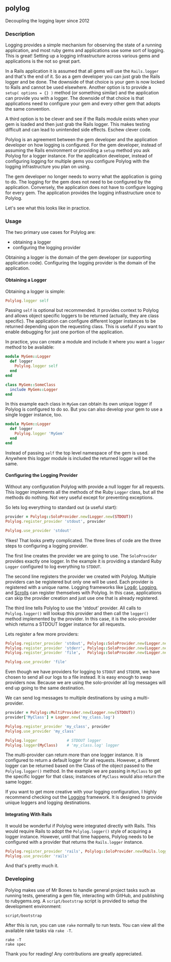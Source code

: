 ## polylog

Decoupling the logging layer since 2012

### Description

Logging provides a simple mechanism for observing the state of a running
application, and most ruby gems and applications use some sort of logging.
This is great! Setting up a logging infrastructure across various gems and
applications is the not so great part.

In a Rails application it is assumed that all gems will use the `Rails.logger`
and that's the end of it. So as a gem developer you can just grab the Rails
logger and be done. The downside of that choice is your gem is now locked to
Rails and cannot be used elsewhere. Another option is to provide a
`setup( options = {} )` method (or something similar) and the application can
provide you with a logger. The downside of that choice is that applications
need to configure your gem and every other gem that adopts the same
convention.

A third option is to be clever and see if the Rails module exists when your
gem is loaded and then just grab the Rails logger. This makes testing
difficult and can lead to unintended side effects. Eschew clever code.

Polylog is an agreement between the gem developer and the application
developer on how logging is configured. For the gem developer, instead of
assuming the Rails environment or providing a `setup` method you ask Polylog
for a logger instance. For the application developer, instead of configuring
logging for multiple gems you configure Polylog with the logging
infrastructure you plan on using.

The gem developer no longer needs to worry what the application is going to
do. The logging for the gem does not need to be configured by the application.
Conversely, the application does not have to configure logging for every gem.
The application provides the logging infrastructure once to Polylog.

Let's see what this looks like in practice.

### Usage

The two primary use cases for Polylog are:

* obtaining a logger
* configuring the logging provider

Obtaining a logger is the domain of the gem developer (or supporting
application code). Configuring the logging provider is the domain of the
application.

#### Obtaining a Logger

Obtaining a logger is simple:

```ruby
Polylog.logger self
```

Passing `self` is optional but recommended. It provides context to Polylog and
allows object specific loggers to be returned (actually, they are class
specific). The application can configure different logger instances to be
returned depending upon the requesting class. This is useful if you want to
enable debugging for just one portion of the application.

In practice, you can create a module and include it where you want a `logger`
method to be available:

```ruby
module MyGem::Logger
  def logger
    Polylog.logger self
  end
end

class MyGem::SomeClass
  include MyGem::Logger
end
```

In this example each class in `MyGem` can obtain its own unique logger if
Polylog is configured to do so. But you can also develop your gem to use a
single logger instance, too.

```ruby
module MyGem::Logger
  def logger
    Polylog.logger 'MyGem'
  end
end
```

Instead of passing `self` the top level namespace of the gem is used. Anywhere
this logger module is included the returned logger will be the same.

#### Configuring the Logging Provider

Without any configuration Polylog with provide a null logger for all requests.
This logger implements all the methods of the Ruby `Logger` class, but all the
methods do nothing. Not very useful except for preventing exceptions.

So lets log everything to standard out (a useful start):

```ruby
provider = Polylog::SoloProvider.new(Logger.new(STDOUT))
Polylog.register_provider 'stdout', provider

Polylog.use_provider 'stdout'
```

Yikes! That looks pretty complicated. The three lines of code are the three
steps to configuring a logging provider.

The first line creates the provider we are going to use. The `SoloProvider`
provides exactly one logger. In the example it is providing a standard Ruby
`Logger` configured to log everything to `STDOUT`.

The second line registers the provider we created with Polylog. Multiple
providers can be registered but only one will be used. Each provider is
registered with a unique name. Logging frameworks like
[Log4r](https://github.com/colbygk/log4r), [Logging](https://github.com/twp/logging),
and [Scrolls](https://github.com/asenchi/scrolls) can register themselves with
Polylog. In this case, applications can skip the provider creation and just use
one that is already registered.

The third line tells Polylog to use the 'stdout' provider. All calls to
`Polylog.logger()` will lookup this provider and then call the `logger()`
method implemented by the provider. In this case, it is the solo-provider
which returns a STDOUT logger instance for all requests.

Lets register a few more providers:

```ruby
Polylog.register_provider 'stdout', Polylog::SoloProvider.new(Logger.new(STDOUT))
Polylog.register_provider 'stderr', Polylog::SoloProvider.new(Logger.new(STDERR))
Polylog.register_provider 'file',   Polylog::SoloProvider.new(Logger.new('app.log'))

Polylog.use_provider 'file'
```

Even though we have providers for logging to `STDOUT` and `STDERR`, we have
chosen to send all our logs to a file instead. It is easy enough to swap
providers now. Because we are using the solo-provider all log messages will
end up going to the same destination.

We can send log messages to multiple destinations by using a multi-provider.

```ruby
provider = Polylog::MultiProvider.new(Logger.new(STDOUT))
provider['MyClass'] = Logger.new('my_class.log')

Polylog.register_provider 'my_class', provider
Polylog.use_provider 'my_class'

Polylog.logger             # STDOUT logger
Polylog.logger(MyClass)    # 'my_class.log' logger
```

The multi-provider can return more than one logger instance. It is configured
to return a default logger for all requests. However, a different logger can
be returned based on the Class of the object passed to the `Polylog.logger()`
method. In the example we are passing in `MyClass` to get the specific logger
for that class; instances of `MyClass` would also return the same logger.

If you want to get more creative with your logging configuration, I highly
recommend checking out the [Logging](https://github.com/twp/logging)
framework. It is designed to provide unique loggers and logging destinations.

#### Integrating With Rails

It would be wonderful if Polylog were integrated directly with Rails. This
would require Rails to adopt the `Polylog.logger()` style of acquiring a
logger instance. However, until that time happens, Polylog needs to be
configured with a provider that returns the `Rails.logger` instance.

```ruby
Polylog.register_provider 'rails', Polylog::SoloProvider.new(Rails.logger)
Polylog.use_provider 'rails'
```

And that's pretty much it.

### Developing

Polylog makes use of Mr Bones to handle general project tasks such as running
tests, generating a gem file, interacting with GitHub, and publishing
to rubygems.org. A `script/bootstrap` script is provided to setup the
development environment:

```shell
script/bootstrap
```

After this is run, you can use `rake` normally to run tests. You can view all
the available rake tasks via `rake -T`.

```shell
rake -T
rake spec
```

Thank you for reading! Any contributions are greatly appreciated.
